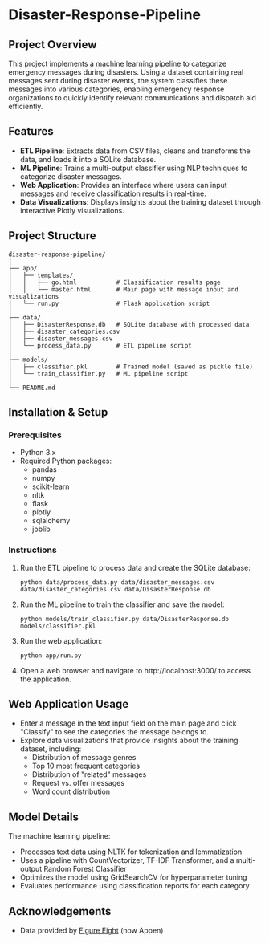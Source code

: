# Disaster-Response-Pipeline

## Project Overview
This project implements a machine learning pipeline to categorize emergency messages during disasters. Using a dataset containing real messages sent during disaster events, the system classifies these messages into various categories, enabling emergency response organizations to quickly identify relevant communications and dispatch aid efficiently.

## Features
- **ETL Pipeline**: Extracts data from CSV files, cleans and transforms the data, and loads it into a SQLite database.
- **ML Pipeline**: Trains a multi-output classifier using NLP techniques to categorize disaster messages.
- **Web Application**: Provides an interface where users can input messages and receive classification results in real-time.
- **Data Visualizations**: Displays insights about the training dataset through interactive Plotly visualizations.

## Project Structure
```
disaster-response-pipeline/
│
├── app/
│   ├── templates/
│   │   ├── go.html           # Classification results page
│   │   └── master.html       # Main page with message input and visualizations
│   └── run.py                # Flask application script
│
├── data/
│   ├── DisasterResponse.db   # SQLite database with processed data
│   ├── disaster_categories.csv
│   ├── disaster_messages.csv
│   └── process_data.py       # ETL pipeline script
│
├── models/
│   ├── classifier.pkl        # Trained model (saved as pickle file)
│   └── train_classifier.py   # ML pipeline script
│
└── README.md
```

## Installation & Setup

### Prerequisites
- Python 3.x
- Required Python packages:
  - pandas
  - numpy
  - scikit-learn
  - nltk
  - flask
  - plotly
  - sqlalchemy
  - joblib

### Instructions
1. Run the ETL pipeline to process data and create the SQLite database:
   ```
   python data/process_data.py data/disaster_messages.csv data/disaster_categories.csv data/DisasterResponse.db
   ```

2. Run the ML pipeline to train the classifier and save the model:
   ```
   python models/train_classifier.py data/DisasterResponse.db models/classifier.pkl
   ```

3. Run the web application:
   ```
   python app/run.py
   ```

4. Open a web browser and navigate to http://localhost:3000/ to access the application.
   

## Web Application Usage
- Enter a message in the text input field on the main page and click "Classify" to see the categories the message belongs to.
- Explore data visualizations that provide insights about the training dataset, including:
  - Distribution of message genres
  - Top 10 most frequent categories
  - Distribution of "related" messages
  - Request vs. offer messages
  - Word count distribution

## Model Details
The machine learning pipeline:
- Processes text data using NLTK for tokenization and lemmatization
- Uses a pipeline with CountVectorizer, TF-IDF Transformer, and a multi-output Random Forest Classifier
- Optimizes the model using GridSearchCV for hyperparameter tuning
- Evaluates performance using classification reports for each category

## Acknowledgements
- Data provided by [Figure Eight](https://www.figure-eight.com/) (now Appen)

